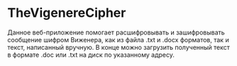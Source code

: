 # TheVigenereCipher
Данное веб-приложение помогает расшифровывать и зашифровывать сообщение шифром Виженера,
как из файла .txt и .docx форматов, так и текст, написанный вручную. 
В конце можно загрузить полученный текст в формате .doc или .txt на диск по указанному адресу.
